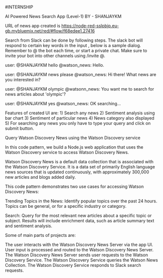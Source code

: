 #INTERNSHIP

AI Powered News Search App (Level-1) BY - SHANJAYKM

URL of news app created is https://node-red-sslpbjp.eu-gb.mybluemix.net/red/#flow/f68edee1.27416

Search from Slack can be done by following steps. The slack bot will respond to certain key words in the input , below is a sample dialog. Remember to @ the bot each time, or start a private chat. Make sure to invite your bot into other channels using /invite @.

user: @SHANJAYKM hello @watson_news: Hello.

user: @SHANJAYKM news please @watson_news: Hi there! What news are you interested in?

user: @SHANJAYKM olympic @watsonn_news: You want me to search for news articles about 'olympic'?

user: @SHANJAYKM yes @watson_news: OK searching...

Features of created UI are: 1) Search any news 2) Sentiment analysis using bar chart 3) Sentiment of particular news 4) News category also displayed 5) For searching any news you only have to type your query and click on submit button.

Query Watson Discovery News using the Watson Discovery service

In this code pattern, we build a Node.js web application that uses the Watson Discovery service to access Watson Discovery News.

Watson Discovery News is a default data collection that is associated with the Watson Discovery Service. It is a data set of primarily English language news sources that is updated continuously, with approximately 300,000 new articles and blogs added daily.

This code pattern demonstrates two use cases for accessing Watson Discovery News:

Trending Topics in the News: Identify popular topics over the past 24 hours. Topics can be general, or for a specific industry or category.

Search: Query for the most relevant new articles about a specific topic or subject. Results will include enrichment data, such as article summary text and sentiment analysis.

Some of main parts of projects are:

The user interacts with the Watson Discovery News Server via the app UI.
User input is processed and routed to the Watson Discovery News Server.
The Watson Discovery News Server sends user requests to the Watson Discovery Service.
The Watson Discovery Service queries the Watson News Collection.
The Watson Discovery Service responds to Slack search requests.
